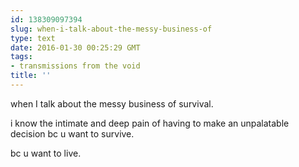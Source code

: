 ```yaml
---
id: 138309097394
slug: when-i-talk-about-the-messy-business-of
type: text
date: 2016-01-30 00:25:29 GMT
tags:
- transmissions from the void
title: ''
---
```

when I talk about the messy business of survival.

i know the intimate and deep pain of having to make an unpalatable decision bc u want to survive. 

bc u want to live.